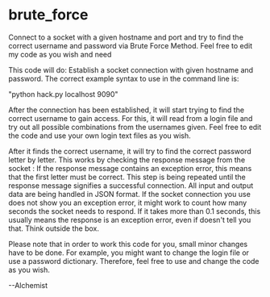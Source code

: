 # brute_force
Connect to a socket with a given hostname and port and try to find the correct username and password via Brute Force Method. Feel free to edit my code as you wish and need

This code will do:
Establish a socket connection with given hostname and password. The correct example syntax to use in the command line is: 

"python hack.py localhost 9090"

After the connection has been established, it will start trying to find the correct username to gain access. For this, it will read from a login file and try out all possible combinations from the usernames given. Feel free to edit the code and use your own login text files as you wish. 

After it finds the correct username, it will try to find the correct password letter by letter. This works by checking the response message from the socket : If the response message contains an exception error, this means that the first letter must be correct. This step is being repeated until the response message signifies a successful connection. All input and output data are being handled in JSON format.
If the socket connection you use does not show you an exception error, it might work to count how many seconds the socket needs to respond. If it takes more than 0.1 seconds, this usually means the response is an exception error, even if doesn't tell you that. Think outside the box.

Please note that in order to work this code for you, small minor changes have to be done. For example, you might want to change the login file or use a password dictionary. 
Therefore, feel free to use and change the code as you wish. 

--Alchemist
